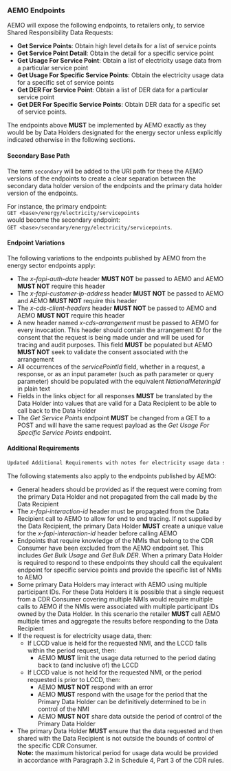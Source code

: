 
### AEMO Endpoints

AEMO will expose the following endpoints, to retailers only, to service Shared Responsibility Data Requests:

* **Get Service Points**: Obtain high level details for a list of service points
* **Get Service Point Detail**: Obtain the detail for a specific service point
* **Get Usage For Service Point**: Obtain a list of electricity usage data from a particular service point
* **Get Usage For Specific Service Points**: Obtain the electricity usage data for a specific set of service points
* **Get DER For Service Point**: Obtain a list of DER data for a particular service point
* **Get DER For Specific Service Points**: Obtain DER data for a specific set of service points.

The endpoints above **MUST** be implemented by AEMO exactly as they would be by Data Holders designated for the energy sector unless explicitly indicated otherwise in the following sections.

#### Secondary Base Path

The term `secondary` will be added to the URI path for these the AEMO versions of the
endpoints to create a clear separation between the secondary data holder version of the
endpoints and the primary data holder version of the endpoints.

For instance, the primary endpoint:  
`GET <base>/energy/electricity/servicepoints`  
would become the secondary endpoint:  
`GET <base>/secondary/energy/electricity/servicepoints`.

#### Endpoint Variations

The following variations to the endpoints published by AEMO from the energy sector endpoints apply:

* The _x-fapi-auth-date_ header **MUST NOT** be passed to AEMO and AEMO **MUST NOT** require this header
* The _x-fapi-customer-ip-address_ header **MUST NOT** be passed to AEMO and AEMO **MUST NOT** require this header
* The _x-cds-client-headers_ header **MUST NOT** be passed to AEMO and AEMO **MUST NOT** require this header
* A new header named _x-cds-arrangement_ must be passed to AEMO for every invocation. This header should contain the arrangement ID for the consent that the request is being made under and will be used for tracing and audit purposes. This field **MUST** be populated but AEMO **MUST NOT** seek to validate the consent associated with the arrangement
* All occurrences of the _servicePointId_ field, whether in a request, a response, or as an input parameter (such as path parameter or query parameter) should be populated with the equivalent _NationalMeteringId_ in plain text
* Fields in the links object for all responses **MUST** be translated by the Data Holder into
values that are valid for a Data Recipient to be able to call back to the Data Holder
* The *Get Service Points* endpoint **MUST** be changed from a GET to a POST and will have the same request payload as the *Get Usage For Specific Service Points* endpoint.

#### Additional Requirements

```diff
Updated Additional Requirements with notes for electricity usage data sharing using LCCD 
```

The following statements also apply to the endpoints published by AEMO:

* General headers should be provided as if the request were coming from the primary Data Holder and not propagated from the call made by the Data Recipient
* The _x-fapi-interaction-id_ header must be propagated from the Data Recipient call to AEMO to allow for end to end tracing. If not supplied by the Data Recipient, the primary Data Holder **MUST** create a unique value for the _x-fapi-interaction-id_ header before calling AEMO
* Endpoints that require knowledge of the NMIs that belong to the CDR Consumer have been excluded from the AEMO endpoint set. This includes *Get Bulk Usage* and *Get Bulk DER*. When a primary Data Holder is required to respond to these endpoints they should call the equivalent endpoint for specific service points and provide the specific list of NMIs to AEMO
* Some primary Data Holders may interact with AEMO using multiple participant IDs. For these Data Holders it is possible that a single request from a CDR Consumer covering multiple NMIs would require multiple calls to AEMO if the NMIs were associated with multiple participant IDs owned by the Data Holder. In this scenario the retailer **MUST** call AEMO multiple times and aggregate the results before responding to the Data Recipient
* If the request is for electricity usage data, then:
  * If LCCD value is held for the requested NMI, and the LCCD falls within the period request, then:
      * AEMO **MUST** limit the usage data returned to the period dating back to (and inclusive of) the LCCD
  * If LCCD value is not held for the requested NMI, or the period requested is prior to LCCD, then:
      * AEMO **MUST NOT** respond with an error
      * AEMO **MUST** respond with the usage for the period that the Primary Data Holder can be definitively determined to be in control of the NMI
      * AEMO **MUST NOT** share data outside the period of control of the Primary Data Holder
* The primary Data Holder **MUST** ensure that the data requested and then shared with the Data Recipient is not outside the bounds of control of the specific CDR Consumer.
<br>**Note:** the maximum historical period for usage data would be provided in accordance with Paragraph 3.2 in Schedule 4, Part 3 of the CDR rules.
